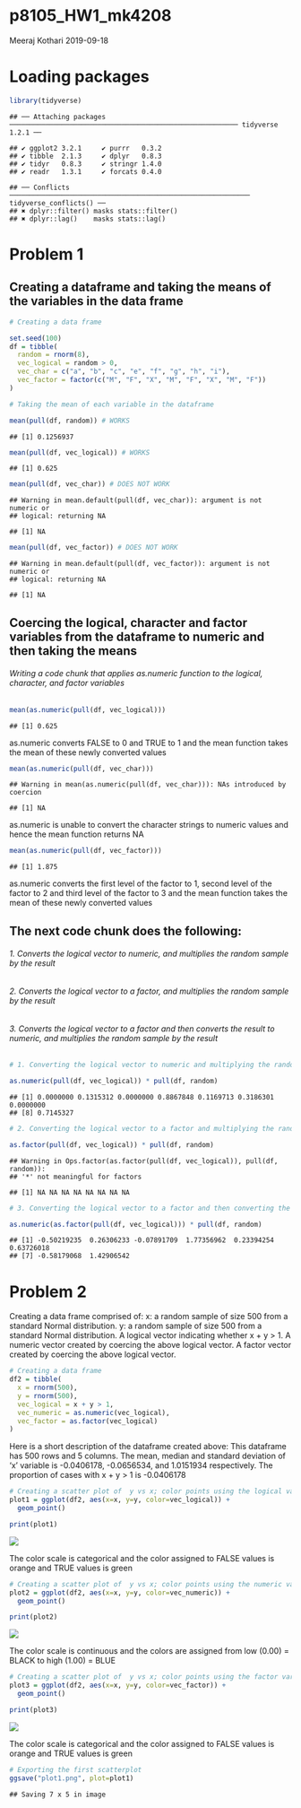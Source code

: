 p8105\_HW1\_mk4208
================
Meeraj Kothari
2019-09-18

# Loading packages

``` r
library(tidyverse)
```

    ## ── Attaching packages ───────────────────────────────────────────────────────── tidyverse 1.2.1 ──

    ## ✔ ggplot2 3.2.1     ✔ purrr   0.3.2
    ## ✔ tibble  2.1.3     ✔ dplyr   0.8.3
    ## ✔ tidyr   0.8.3     ✔ stringr 1.4.0
    ## ✔ readr   1.3.1     ✔ forcats 0.4.0

    ## ── Conflicts ──────────────────────────────────────────────────────────── tidyverse_conflicts() ──
    ## ✖ dplyr::filter() masks stats::filter()
    ## ✖ dplyr::lag()    masks stats::lag()

# Problem 1

## Creating a dataframe and taking the means of the variables in the data frame

``` r
# Creating a data frame

set.seed(100)
df = tibble(
  random = rnorm(8),
  vec_logical = random > 0,
  vec_char = c("a", "b", "c", "e", "f", "g", "h", "i"),
  vec_factor = factor(c("M", "F", "X", "M", "F", "X", "M", "F"))
)

# Taking the mean of each variable in the dataframe 

mean(pull(df, random)) # WORKS 
```

    ## [1] 0.1256937

``` r
mean(pull(df, vec_logical)) # WORKS 
```

    ## [1] 0.625

``` r
mean(pull(df, vec_char)) # DOES NOT WORK 
```

    ## Warning in mean.default(pull(df, vec_char)): argument is not numeric or
    ## logical: returning NA

    ## [1] NA

``` r
mean(pull(df, vec_factor)) # DOES NOT WORK
```

    ## Warning in mean.default(pull(df, vec_factor)): argument is not numeric or
    ## logical: returning NA

    ## [1] NA

## Coercing the logical, character and factor variables from the dataframe to numeric and then taking the means

###### Writing a code chunk that applies as.numeric function to the logical, character, and factor variables

``` r
mean(as.numeric(pull(df, vec_logical))) 
```

    ## [1] 0.625

as.numeric converts FALSE to 0 and TRUE to 1 and the mean function takes
the mean of these newly converted
    values

``` r
mean(as.numeric(pull(df, vec_char)))
```

    ## Warning in mean(as.numeric(pull(df, vec_char))): NAs introduced by coercion

    ## [1] NA

as.numeric is unable to convert the character strings to numeric values
and hence the mean function returns NA

``` r
mean(as.numeric(pull(df, vec_factor))) 
```

    ## [1] 1.875

as.numeric converts the first level of the factor to 1, second level of
the factor to 2 and third level of the factor to 3 and the mean function
takes the mean of these newly converted
values

## The next code chunk does the following:

###### 1\. Converts the logical vector to numeric, and multiplies the random sample by the result

###### 2\. Converts the logical vector to a factor, and multiplies the random sample by the result

###### 3\. Converts the logical vector to a factor and then converts the result to numeric, and multiplies the random sample by the result

``` r
# 1. Converting the logical vector to numeric and multiplying the random sample by the result 

as.numeric(pull(df, vec_logical)) * pull(df, random) 
```

    ## [1] 0.0000000 0.1315312 0.0000000 0.8867848 0.1169713 0.3186301 0.0000000
    ## [8] 0.7145327

``` r
# 2. Converting the logical vector to a factor and multiplying the random sample by the result 

as.factor(pull(df, vec_logical)) * pull(df, random)
```

    ## Warning in Ops.factor(as.factor(pull(df, vec_logical)), pull(df, random)):
    ## '*' not meaningful for factors

    ## [1] NA NA NA NA NA NA NA NA

``` r
# 3. Converting the logical vector to a factor and then converting the result to numberic and multiplying the random sample by the result 

as.numeric(as.factor(pull(df, vec_logical))) * pull(df, random)
```

    ## [1] -0.50219235  0.26306233 -0.07891709  1.77356962  0.23394254  0.63726018
    ## [7] -0.58179068  1.42906542

# Problem 2

Creating a data frame comprised of: x: a random sample of size 500 from
a standard Normal distribution. y: a random sample of size 500 from a
standard Normal distribution. A logical vector indicating whether x + y
\> 1. A numeric vector created by coercing the above logical vector. A
factor vector created by coercing the above logical vector.

``` r
# Creating a data frame 
df2 = tibble(
  x = rnorm(500),
  y = rnorm(500),
  vec_logical = x + y > 1,
  vec_numeric = as.numeric(vec_logical),
  vec_factor = as.factor(vec_logical)
)
```

Here is a short description of the dataframe created above: This
dataframe has 500 rows and 5 columns. The mean, median and standard
deviation of ‘x’ variable is -0.0406178, -0.0656534, and 1.0151934
respectively. The proportion of cases with x + y \> 1 is
-0.0406178

``` r
# Creating a scatter plot of  y vs x; color points using the logical variable
plot1 = ggplot(df2, aes(x=x, y=y, color=vec_logical)) + 
  geom_point() 

print(plot1)
```

![](p8105_HW1_mk4208_files/figure-gfm/unnamed-chunk-8-1.png)<!-- -->

The color scale is categorical and the color assigned to FALSE values is
orange and TRUE values is
green

``` r
# Creating a scatter plot of  y vs x; color points using the numeric variable
plot2 = ggplot(df2, aes(x=x, y=y, color=vec_numeric)) + 
  geom_point() 

print(plot2) 
```

![](p8105_HW1_mk4208_files/figure-gfm/unnamed-chunk-9-1.png)<!-- -->

The color scale is continuous and the colors are assigned from low
(0.00) = BLACK to high (1.00) =
BLUE

``` r
# Creating a scatter plot of  y vs x; color points using the factor variable
plot3 = ggplot(df2, aes(x=x, y=y, color=vec_factor)) + 
  geom_point()

print(plot3) 
```

![](p8105_HW1_mk4208_files/figure-gfm/unnamed-chunk-10-1.png)<!-- -->

The color scale is categorical and the color assigned to FALSE values is
orange and TRUE values is green

``` r
# Exporting the first scatterplot 
ggsave("plot1.png", plot=plot1)
```

    ## Saving 7 x 5 in image
